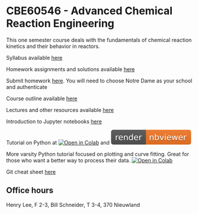 # CBE60546 - Advanced Chemical Reaction Engineering

This one semester course deals with the fundamentals of chemical reaction kinetics and their behavior in reactors. 

Syllabus available [here](./CBE60546-syllabus.org)

Homework assignments and solutions available [here](./homework.org)

Submit homework [here](https://gradescope.com). You will need to choose Notre Dame as your school and authenticate 

Course outline available [here](./Outline/CBE60546-outline.org)

Lectures and other resources available [here](./lectures.org)

Introduction to Jupyter notebooks [here](https://jupyter.org)

Tutorial on Python at [![Open in Colab](https://colab.research.google.com/assets/colab-badge.svg)](https://colab.research.google.com/github/wmfschneider/CBE60546/blob/master/Resources/Python_Tutorial.ipynb) and [![Open in Viewer](./Resources/nbviewer.svg)](https://nbviewer.org/github/wmfschneider/CBE60546/blob/master/Resources/Python_Tutorial.ipynb)

More varsity Python tutorial focused on plotting and curve fitting. Great for those who want a better way to process their data. [![Open in Colab](https://colab.research.google.com/assets/colab-badge.svg)](https://colab.research.google.com/github/jtcrum/plotting_ws/blob/master/CBEGSO_plotting_workshop.ipynb)

Git cheat sheet [here](https://services.github.com/on-demand/downloads/github-git-cheat-sheet.pdf)

## Office hours
Henry Lee, F 2-3,
Bill Schneider, T 3-4, 370 Nieuwland

